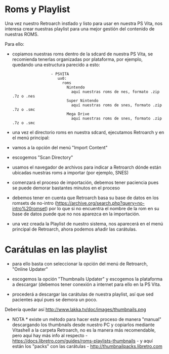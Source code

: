 # Roms y Playlist

Una vez nuestro Retroarch instlado y listo para usar en nuestra PS Vita, nos interesa crear nuestras playlist para una mejor gestión del contenido de nuestras ROMS.

Para ello:

- copiamos nuestras roms dentro de la sdcard de nuestra PS Vita, se recomienda tenerlas organizadas por plataforma, 
por ejemplo, quedando una estructura parecido a esto:
                       
                       - PSVITA
                          ux0:
                            roms 
                              Nintendo
                                aquí nuestras roms de nes, formato .zip .7z o .nes
                              Super Nintendo
                                aquí nuestras roms de snes, formato .zip .7z o .smc
                              Mega Drive
                                aquí nuestras roms de snes, formato .zip .7z o .smc

- una vez el directorio roms en nuestra sdcard, ejecutamos Retroarch y en el menú principal:

 - vamos a la opción del menú "Import Content"
 - escogemos "Scan Directory"
 - usamos el navegador de archivos para indicar a Retroarch dónde están ubicadas nuestras roms a importar (por ejemplo, SNES)
 - comenzará el proceso de importación, debemos tener paciencia pues se puede demorar bastantes minutos en el proceso
 - debemos tener en cuenta que Retroarch basa su base de datos en los romsets de no-intro (https://archive.org/search.php?query=no-intro%20romset)
 por lo que si no encuentra el nombre de la rom en su base de datos puede que no nos aparezca en la importación.
 
 - una vez creada la Playlist de nuestro sistema, nos aparecerá en el menú principal de Retroarch, ahora podemos añadir las carátulas.
 
 # Carátulas en las playlist
 
 - para ello basta con seleccionar la opción del menú de Retroarch, "Online Updater"
 
 - escogemos la opción "Thumbnails Updater" y escogemos la plataforma a descargar (debemos tener conexión a internet para ello en la PS Vita.
 
 - procederá a descargar las carátulas de nuestra playlist, así que sed pacientes aquí pues se demora un poco.
 
 Debería quedar así http://www.lakka.tv/doc/images/thumbnails.png
 
 * NOTA *
existe un método para hacer este proceso de manera "manual" descargando los thumbnails desde nuestro PC y copiarlos mediante Vitashell a la carpeta Retroarch, no es la manera más recomendable, pero aquí hay más info al respecto - https://docs.libretro.com/guides/roms-playlists-thumbnails - y aquí están los "packs" con las carátulas - http://thumbnailpacks.libretro.com
